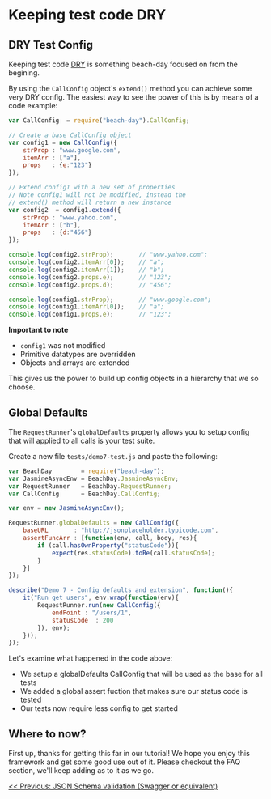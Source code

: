 # Keeping test code DRY 

## DRY Test Config

Keeping test code [DRY](https://en.wikipedia.org/wiki/Don%27t_repeat_yourself) is something beach-day focused on from the begining. 

By using the `CallConfig` object's `extend()` method you can achieve some very DRY config. The easiest way to see the power of this is by means of a code example:

```javascript
var CallConfig  = require("beach-day").CallConfig;

// Create a base CallConfig object
var config1 = new CallConfig({
    strProp : "www.google.com",
    itemArr : ["a"],
    props   : {e:"123"}
});

// Extend config1 with a new set of properties
// Note config1 will not be modified, instead the
// extend() method will return a new instance
var config2  = config1.extend({
    strProp : "www.yahoo.com",
    itemArr : ["b"],
    props   : {d:"456"}
});

console.log(config2.strProp);       // "www.yahoo.com";
console.log(config2.itemArr[0]);    // "a";
console.log(config2.itemArr[1]);    // "b";
console.log(config2.props.e);       // "123";
console.log(config2.props.d);       // "456";

console.log(config1.strProp);       // "www.google.com";
console.log(config1.itemArr[0]);    // "a";
console.log(config1.props.e);       // "123";
```

**Important to note**
- `config1` was not modified
- Primitive datatypes are overridden
- Objects and arrays are extended

This gives us the power to build up config objects in a hierarchy that we so choose.

## Global Defaults

The `RequestRunner`'s `globalDefaults` property allows you to setup config that will applied to all calls is your test suite.  

Create a new file `tests/demo7-test.js` and paste the following:
```javascript
var BeachDay        = require("beach-day");
var JasmineAsyncEnv = BeachDay.JasmineAsyncEnv;
var RequestRunner   = BeachDay.RequestRunner;
var CallConfig      = BeachDay.CallConfig;

var env = new JasmineAsyncEnv();

RequestRunner.globalDefaults = new CallConfig({
    baseURL       : "http://jsonplaceholder.typicode.com",
    assertFuncArr : [function(env, call, body, res){
        if (call.hasOwnProperty("statusCode")){
            expect(res.statusCode).toBe(call.statusCode);
        }
    }]
});

describe("Demo 7 - Config defaults and extension", function(){
    it("Run get users", env.wrap(function(env){
        RequestRunner.run(new CallConfig({
            endPoint : "/users/1",
            statusCode  : 200
        }), env);
    }));
});
```

Let's examine what happened in the code above:

 - We setup a globalDefaults CallConfig that will be used as the base for all tests
 - We added a global assert fuction that makes sure our status code is tested
 - Our tests now require less config to get started

## Where to now?
First up, thanks for getting this far in our tutorial! We hope you enjoy this framework and get some good use out of it.
Please checkout the FAQ section, we'll keep adding as to it as we go.


[<< Previous: JSON Schema validation (Swagger or equivalent)](step7.md)